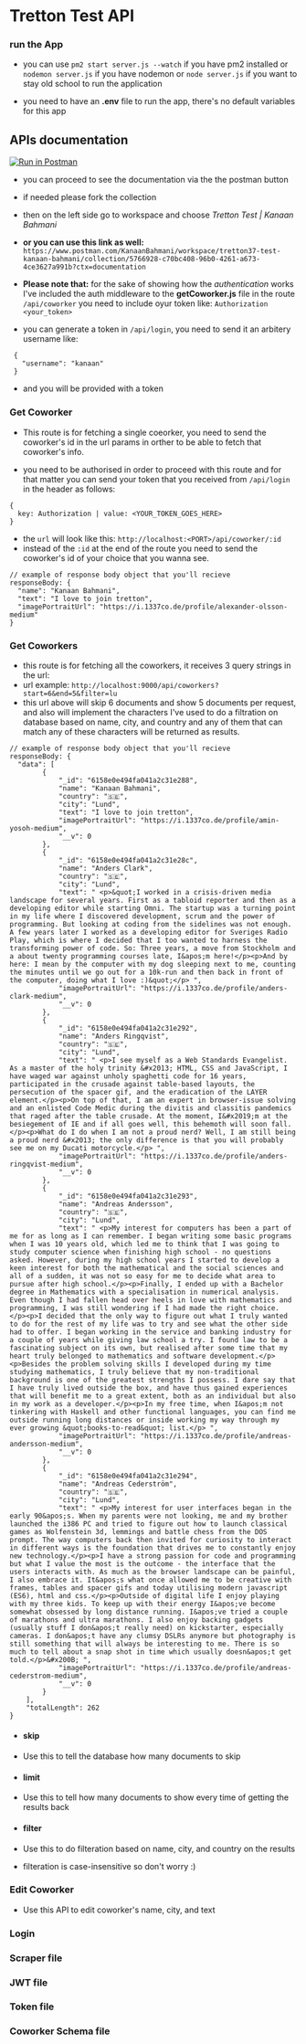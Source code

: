 # Tretton Test API

### run the App
- you can use `pm2 start server.js --watch` if you have pm2 installed or `nodemon server.js` if you have nodemon or `node server.js` if you want to stay old school to run the application

- you need to have an **.env** file to run the app, there's no default variables for this app

## APIs documentation
[![Run in Postman](https://run.pstmn.io/button.svg)](https://app.getpostman.com/run-collection/5766928-c70bc408-96b0-4261-a673-4ce3627a991b?action=collection%2Ffork&collection-url=entityId%3D5766928-c70bc408-96b0-4261-a673-4ce3627a991b%26entityType%3Dcollection%26workspaceId%3D69fbea48-96bc-4344-b940-2ea2b7e62738)

- you can proceed to see the documentation via the the postman button
- if needed please fork the collection
- then on the left side go to workspace and choose *Tretton Test | Kanaan Bahmani*
- **or you can use this link as well:** `https://www.postman.com/KanaanBahmani/workspace/tretton37-test-kanaan-bahmani/collection/5766928-c70bc408-96b0-4261-a673-4ce3627a991b?ctx=documentation`

- **Please note that:** for the sake of showing how the *authentication* works I've included the auth middleware to the **getCoworker.js** file in the route `/api/coworker` you need to include oyur token like: `Authorization <your_token>`

- you can generate a token in `/api/login`, you need to send it an arbitery username like:

``` 
 {
   "username": "kanaan"
 }

```

- and you will be provided with a token

### Get Coworker
- This route is for fetching a single coeorker, you need to send the coworker's id in the url params in orther to be able to fetch that coworker's info.

- you need to be authorised in order to proceed with this route and for that matter you can send your token that you received from `/api/login` in the header as follows:

```
{
  key: Authorization | value: <YOUR_TOKEN_GOES_HERE>
}
```
- the `url` will look like this: `http://localhost:<PORT>/api/coworker/:id`
- instead of the `:id` at the end of the route you need to send the coworker's id of your choice that you wanna see.

```
// example of response body object that you'll recieve
responseBody: {
  "name": "Kanaan Bahmani",
  "text": "I love to join tretton",
  "imagePortraitUrl": "https://i.1337co.de/profile/alexander-olsson-medium"
}

```

### Get Coworkers
- this route is for fetching all the coworkers, it receives 3 query strings in the url:
- url example: `http://localhost:9000/api/coworkers?start=6&end=5&filter=lu`
- this url above will skip 6 documents and show 5 documents per request, and also will implement the characters I've used to do a filtration on database based on name, city, and country and any of them that can match any of these characters will be returned as results.

```
// example of response body object that you'll recieve
responseBody: {
  "data": [
        {
            "_id": "6158e0e494fa041a2c31e288",
            "name": "Kanaan Bahmani",
            "country": "🇸🇪",
            "city": "Lund",
            "text": "I love to join tretton",
            "imagePortraitUrl": "https://i.1337co.de/profile/amin-yosoh-medium",
            "__v": 0
        },
        {
            "_id": "6158e0e494fa041a2c31e28c",
            "name": "Anders Clark",
            "country": "🇸🇪",
            "city": "Lund",
            "text": " <p>&quot;I worked in a crisis-driven media landscape for several years. First as a tabloid reporter and then as a developing editor while starting Omni. The startup was a turning point in my life where I discovered development, scrum and the power of programming. But looking at coding from the sidelines was not enough. A few years later I worked as a developing editor for Sveriges Radio Play, which is where I decided that I too wanted to harness the transforming power of code. So: Three years, a move from Stockholm and a about twenty programming courses late, I&apos;m here!</p><p>And by here: I mean by the computer with my dog sleeping next to me, counting the minutes until we go out for a 10k-run and then back in front of the computer, doing what I love :)&quot;</p> ",
            "imagePortraitUrl": "https://i.1337co.de/profile/anders-clark-medium",
            "__v": 0
        },
        {
            "_id": "6158e0e494fa041a2c31e292",
            "name": "Anders Ringqvist",
            "country": "🇸🇪",
            "city": "Lund",
            "text": " <p>I see myself as a Web Standards Evangelist. As a master of the holy trinity &#x2013; HTML, CSS and JavaScript, I have waged war against unholy spaghetti code for 16 years, participated in the crusade against table-based layouts, the persecution of the spacer gif, and the eradication of the LAYER element.</p><p>On top of that, I am an expert in browser-issue solving and an enlisted Code Medic during the divitis and classitis pandemics that raged after the table crusade. At the moment, I&#x2019;m at the besiegement of IE and if all goes well, this behemoth will soon fall. </p><p>What do I do when I am not a proud nerd? Well, I am still being a proud nerd &#x2013; the only difference is that you will probably see me on my Ducati motorcycle.</p> ",
            "imagePortraitUrl": "https://i.1337co.de/profile/anders-ringqvist-medium",
            "__v": 0
        },
        {
            "_id": "6158e0e494fa041a2c31e293",
            "name": "Andreas Andersson",
            "country": "🇸🇪",
            "city": "Lund",
            "text": " <p>My interest for computers has been a part of me for as long as I can remember. I began writing some basic programs when I was 10 years old, which led me to think that I was going to study computer science when finishing high school - no questions asked. However, during my high school years I started to develop a keen interest for both the mathematical and the social sciences and all of a sudden, it was not so easy for me to decide what area to pursue after high school.</p><p>Finally, I ended up with a Bachelor degree in Mathematics with a specialisation in numerical analysis. Even though I had fallen head over heels in love with mathematics and programming, I was still wondering if I had made the right choice. </p><p>I decided that the only way to figure out what I truly wanted to do for the rest of my life was to try and see what the other side had to offer. I began working in the service and banking industry for a couple of years while giving law school a try. I found law to be a fascinating subject on its own, but realised after some time that my heart truly belonged to mathematics and software development.</p><p>Besides the problem solving skills I developed during my time studying mathematics, I truly believe that my non-traditional background is one of the greatest strengths I possess. I dare say that I have truly lived outside the box, and have thus gained experiences that will benefit me to a great extent, both as an individual but also in my work as a developer.</p><p>In my free time, when I&apos;m not tinkering with Haskell and other functional languages, you can find me outside running long distances or inside working my way through my ever growing &quot;books-to-read&quot; list.</p> ",
            "imagePortraitUrl": "https://i.1337co.de/profile/andreas-andersson-medium",
            "__v": 0
        },
        {
            "_id": "6158e0e494fa041a2c31e294",
            "name": "Andreas Cederström",
            "country": "🇸🇪",
            "city": "Lund",
            "text": " <p>My interest for user interfaces began in the early 90&apos;s. When my parents were not looking, me and my brother launched the i386 PC and tried to figure out how to launch classical games as Wolfenstein 3d, lemmings and battle chess from the DOS prompt. The way computers back then invited for curiosity to interact in different ways is the foundation that drives me to constantly enjoy new technology.</p><p>I have a strong passion for code and programming but what I value the most is the outcome - the interface that the users interacts with. As much as the browser landscape can be painful, I also embrace it. It&apos;s what once allowed me to be creative with frames, tables and spacer gifs and today utilising modern javascript (ES6), html and css.</p><p>Outside of digital life I enjoy playing with my three kids. To keep up with their energy I&apos;ve become somewhat obsessed by long distance running. I&apos;ve tried a couple of marathons and ultra marathons. I also enjoy backing gadgets (usually stuff I don&apos;t really need) on kickstarter, especially cameras. I don&apos;t have any clumsy DSLRs anymore but photography is still something that will always be interesting to me. There is so much to tell about a snap shot in time which usually doesn&apos;t get told.</p>&#x200B; ",
            "imagePortraitUrl": "https://i.1337co.de/profile/andreas-cederstrom-medium",
            "__v": 0
        }
    ],
    "totalLength": 262
}

```

- #### skip
- Use this to tell the database how many documents to skip

- #### limit
- Use this to tell how many documents to show every time of getting the results back

- #### filter
- Use this to do filteration based on name, city, and country on the results
- filteration is case-insensitive so don't worry :)

### Edit Coworker
- Use this API to edit coworker's name, city, and text

### Login

### Scraper file

### JWT file

### Token file

### Coworker Schema file

